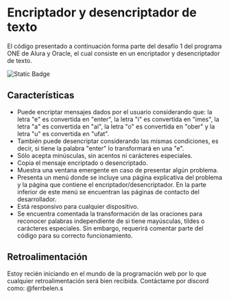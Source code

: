 
# Encriptador y desencriptador de texto

El código presentado a continuación forma parte del desafío 1 del programa ONE de Alura y Oracle, el cual consiste en un encriptador y desencriptador de texto.

![Static Badge](https://img.shields.io/badge/%C3%9Altima_actualizaci%C3%B3n-19_Agosto_2024-FF0066?style=flat)

## Características

-  Puede encriptar mensajes dados por el usuario considerando que: la letra "e" es convertida en "enter", la letra "i" es convertida en "imes", la letra "a" es convertida en "ai", la letra "o" es convertida en "ober" y la letra "u" es convertida en "ufat".
- También puede desencriptar considerando las mismas condiciones, es decir, si tiene la palabra "enter" lo transformará en una "e".
- Sólo acepta minúsculas, sin acentos ni carácteres especiales.
- Copia el mensaje encriptado o desencriptado.
- Muestra una ventana emergente en caso de presentar algún problema.
- Presenta un menú donde se incluye una página explicativa del problema y la página que contiene el encriptador/desencriptador. En la parte inferior de este menú se encuentran las páginas de contacto del desarrollador.
- Está responsivo para cualquier dispositivo.
- Se encuentra comentada la transformación de las oraciones para reconocer palabras independiente de si tiene mayúsculas, tildes o carácteres especiales. Sin embargo, requerirá comentar parte del código para su correcto funcionamiento.

## Retroalimentación

Estoy recién iniciando en el mundo de la programación web por lo que cualquier retroalimentación será bien recibida. Contáctame por discord como: @ferrbelen.s

